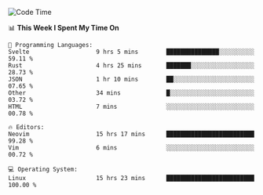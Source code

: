 <!-- [![Top Langs](https://github-readme-stats.vercel.app/api/top-langs/?username=gagahsyuja&theme=dracula&hide_border=true&border_radius=7)](https://github.com/anuraghazra/github-readme-stats) -->

<!--START_SECTION:waka-->
![Code Time](http://img.shields.io/badge/Code%20Time-986%20hrs%2048%20mins-blue)

📊 **This Week I Spent My Time On** 

```text
💬 Programming Languages: 
Svelte                   9 hrs 5 mins        ███████████████░░░░░░░░░░   59.11 % 
Rust                     4 hrs 25 mins       ███████░░░░░░░░░░░░░░░░░░   28.73 % 
JSON                     1 hr 10 mins        ██░░░░░░░░░░░░░░░░░░░░░░░   07.65 % 
Other                    34 mins             █░░░░░░░░░░░░░░░░░░░░░░░░   03.72 % 
HTML                     7 mins              ░░░░░░░░░░░░░░░░░░░░░░░░░   00.78 % 

🔥 Editors: 
Neovim                   15 hrs 17 mins      █████████████████████████   99.28 % 
Vim                      6 mins              ░░░░░░░░░░░░░░░░░░░░░░░░░   00.72 % 

💻 Operating System: 
Linux                    15 hrs 23 mins      █████████████████████████   100.00 % 
```


<!--END_SECTION:waka-->
